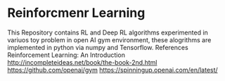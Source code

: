 # Reinforcmenr Learning
This Repository contains RL and Deep RL algorithms experimented in variuos toy problem in open AI gym environment, 
these alogrithms are implemented in python via numpy and Tensorflow.
References
Reinforcement Learning: An Introduction http://incompleteideas.net/book/the-book-2nd.html
https://github.com/openai/gym
https://spinningup.openai.com/en/latest/
